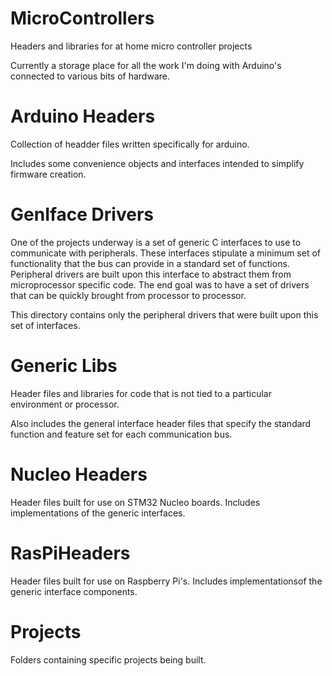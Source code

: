 # MicroControllers
Headers and libraries for at home micro controller projects

Currently a storage place for all the work I'm doing with Arduino's connected to various bits of hardware.

# Arduino Headers
Collection of headder files written specifically for arduino.

Includes some convenience objects and interfaces intended to simplify firmware creation.

# GenIface Drivers
One of the projects underway is a set of generic C interfaces to use to communicate with peripherals.  These interfaces stipulate a minimum set of functionality that the bus can provide in a standard set of functions.  Peripheral drivers are built upon this interface to abstract them from microprocessor specific code.  The end goal was to have a set of drivers that can be quickly brought from processor to processor.

This directory contains only the peripheral drivers that were built upon this set of interfaces.

# Generic Libs
Header files and libraries for code that is not tied to a particular environment or processor.

Also includes the general interface header files that specify the standard function and feature set for each communication bus.

# Nucleo Headers
Header files built for use on STM32 Nucleo boards.  Includes implementations of the generic interfaces.

# RasPiHeaders
Header files built for use on Raspberry Pi's.  Includes implementationsof the generic interface components.

# Projects
Folders containing specific projects being built.